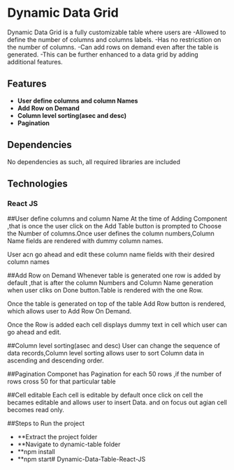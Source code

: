 # Dynamic Data Grid

Dynamic Data Grid is a fully customizable table where users are 
 -Allowed to define the number of columns and columns labels. 
 -Has no restricstion on the number of columns. 
 -Can add rows on demand even after the table is generated.
 -This can be further enhanced to a data grid by adding additional features.


## Features
+ **User define columns and column Names**
+ **Add Row on Demand**
+ **Column level sorting(asec and desc)**
+ **Pagination**


## Dependencies

No dependencies as such, all required libraries are included

## Technologies

### React JS

##User define columns and column Name
At the time of Adding Component ,that is once the user click on the Add Table button is prompted to 
Choose the Number of columns.Once user defines the column numbers,Column Name fields are rendered with
dummy column names.

User acn go ahead and edit these column name fields with their desired column names


##Add Row on Demand
Whenever table is generated one row is added by default ,that is after the column Numbers and Column Name generation when user cliks on Done button.Table is rendered with the one Row.

Once the table is generated on top of the table Add Row button is rendered,
which allows user to Add Row On Demand.

Once the Row is added each cell displays dummy text in cell which user can go ahead and edit.


##Column level sorting(asec and desc)
User can change the sequence of data records,Column level sorting allows user to sort Column data in ascending  and descending order.

##Pagination
 Componet has Pagination for each 50 rows ,if the number of rows cross 50 for that particular table

##Cell editable
  Each cell is editable by default once click on cell the becames editable and allows user to insert Data.
  and on focus out agian cell becomes read only.



##Steps to Run the project
  + **Extract the project folder
  + **Navigate to dynamic-table folder
  + **npm install
  + **npm start# Dynamic-Data-Table-React-JS
